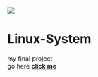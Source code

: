![](https://rashikshrestha.com.np/img/banner.jpg)
# Linux-System
my final project<br>
go here <b><a href="http://rashikshrestha.com.np" target="_blank"> click me </a>

